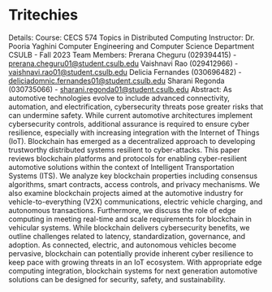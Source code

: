 # Tritechies

Details:
Course: CECS 574 Topics in Distributed Computing
Instructor: Dr. Pooria Yaghini
Computer Engineering and Computer Science Department
CSULB - Fall 2023
Team Members:
Prerana Cheguru (029394415) - prerana.cheguru01@student.csulb.edu
Vaishnavi Rao (029412966) - vaishnavi.rao01@student.csulb.edu
Delicia Fernandes (030696482) - deliciadomnic.fernandes01@student.csulb.edu
Sharani Regonda (030735066) - sharani.regonda01@student.csulb.edu
Abstract:
As automotive technologies evolve to include advanced connectivity, automation, and electrification, cybersecurity threats pose greater risks that can undermine safety. While current automotive architectures implement cybersecurity controls, additional assurance is required to ensure cyber resilience, especially with increasing integration with the Internet of Things (IoT). Blockchain has emerged as a decentralized approach to developing trustworthy distributed systems resilient to cyber-attacks. This paper reviews blockchain platforms and protocols for enabling cyber-resilient automotive solutions within the context of Intelligent Transportation Systems (ITS). We analyze key blockchain properties including consensus algorithms, smart contracts, access controls, and privacy mechanisms. We also examine blockchain projects aimed at the automotive industry for vehicle-to-everything (V2X) communications, electric vehicle charging, and autonomous transactions. Furthermore, we discuss the role of edge computing in meeting real-time and scale requirements for blockchain in vehicular systems. While blockchain delivers cybersecurity benefits, we outline challenges related to latency, standardization, governance, and adoption. As connected, electric, and autonomous vehicles become pervasive, blockchain can potentially provide inherent cyber resilience to keep pace with growing threats in an IoT ecosystem. With appropriate edge computing integration, blockchain systems for next generation automotive solutions can be designed for security, safety, and sustainability.
